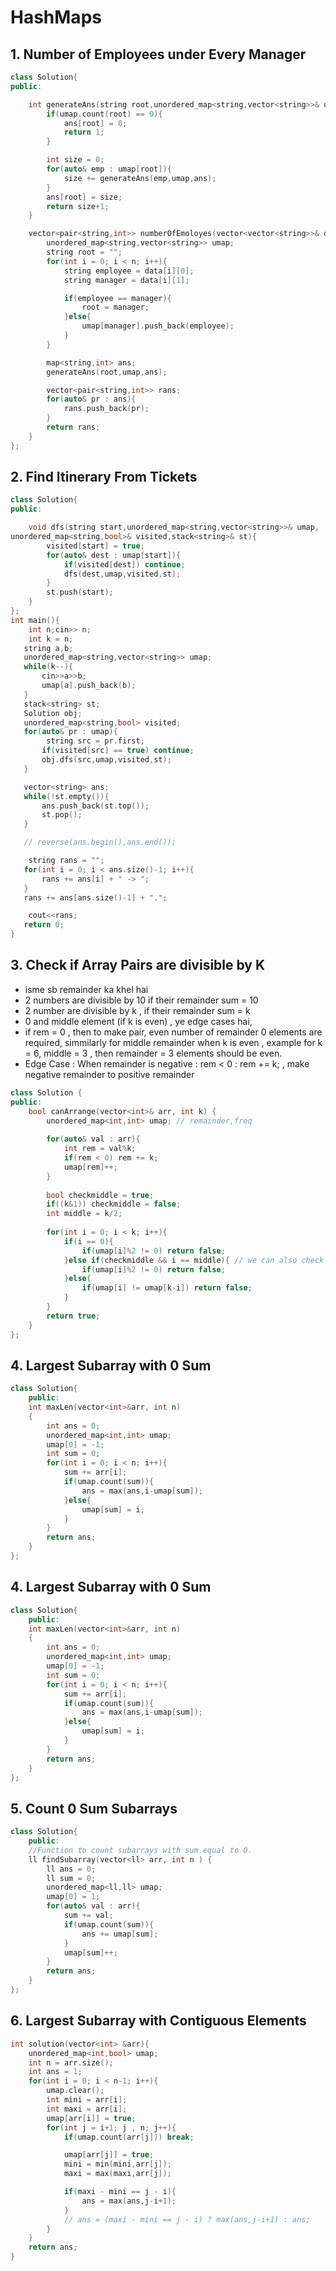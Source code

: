 # HashMaps

## 1. Number of Employees under Every Manager

```cpp
class Solution{
public:

    int generateAns(string root,unordered_map<string,vector<string>>& umap,map<string,int>& ans){
        if(umap.count(root) == 0){
            ans[root] = 0;
            return 1;
        }

        int size = 0;
        for(auto& emp : umap[root]){
            size += generateAns(emp,umap,ans);
        }
        ans[root] = size;
        return size+1;
    }

    vector<pair<string,int>> numberOfEmoloyes(vector<vector<string>>& data,int n){
        unordered_map<string,vector<string>> umap;
        string root = "";
        for(int i = 0; i < n; i++){
            string employee = data[i][0];
            string manager = data[i][1];

            if(employee == manager){
                root = manager;
            }else{
                umap[manager].push_back(employee);
            }
        }

        map<string,int> ans;
        generateAns(root,umap,ans);

        vector<pair<string,int>> rans;
        for(auto& pr : ans){
            rans.push_back(pr);
        }
        return rans;
    }
};
```

## 2. Find Itinerary From Tickets

```cpp
class Solution{
public:

    void dfs(string start,unordered_map<string,vector<string>>& umap,
unordered_map<string,bool>& visited,stack<string>& st){
        visited[start] = true;
        for(auto& dest : umap[start]){
            if(visited[dest]) continue;
            dfs(dest,umap,visited,st);
        }
        st.push(start);
    }
};
int main(){
    int n;cin>> n;
    int k = n;
   string a,b;
   unordered_map<string,vector<string>> umap;
   while(k--){
       cin>>a>>b;
       umap[a].push_back(b);
   }
   stack<string> st;
   Solution obj;
   unordered_map<string,bool> visited;
   for(auto& pr : umap){
        string src = pr.first;
       if(visited[src] == true) continue;
       obj.dfs(src,umap,visited,st);
   }

   vector<string> ans;
   while(!st.empty()){
       ans.push_back(st.top());
       st.pop();
   }

   // reverse(ans.begin(),ans.end());

    string rans = "";
   for(int i = 0; i < ans.size()-1; i++){
       rans += ans[i] + " -> ";
   }
   rans += ans[ans.size()-1] + ".";

    cout<<rans;
   return 0;
}
```
## 3. Check if Array Pairs are divisible by K

- isme sb remainder ka khel hai
- 2 numbers are divisible by 10 if their remainder sum = 10
- 2 number are divisible by k , if their remainder sum = k
- 0 and middle element (if k is even) , ye edge cases hai,
- if rem = 0 , then to make pair, even number of remainder 0 elements are required, simmilarly for middle remainder when k is even , example for k = 6, middle = 3 , then remainder = 3 elements should be even.
- Edge Case : When remainder is negative : rem < 0 : rem += k; , make negative remainder to positive remainder

```cpp
class Solution {
public:
    bool canArrange(vector<int>& arr, int k) {
        unordered_map<int,int> umap; // remainder,freq
        
        for(auto& val : arr){
            int rem = val%k;
            if(rem < 0) rem += k;
            umap[rem]++;
        }
        
        bool checkmiddle = true;
        if((k&1)) checkmiddle = false;
        int middle = k/2;
        
        for(int i = 0; i < k; i++){
            if(i == 0){
                if(umap[i]%2 != 0) return false;
            }else if(checkmiddle && i == middle){ // we can also check 2*i == k , to discard 2 checks checkmiddle vagera and i == middle
                if(umap[i]%2 != 0) return false;
            }else{
                if(umap[i] != umap[k-i]) return false;
            }
        }
        return true;
    }
};
```
## 4. Largest Subarray with 0 Sum

```cpp
class Solution{
    public:
    int maxLen(vector<int>&arr, int n)
    {   
        int ans = 0;
        unordered_map<int,int> umap;
        umap[0] = -1;
        int sum = 0;
        for(int i = 0; i < n; i++){
            sum += arr[i];
            if(umap.count(sum)){
                ans = max(ans,i-umap[sum]);
            }else{
                umap[sum] = i;
            } 
        }
        return ans;
    }
};
```

## 4. Largest Subarray with 0 Sum

```cpp
class Solution{
    public:
    int maxLen(vector<int>&arr, int n)
    {   
        int ans = 0;
        unordered_map<int,int> umap;
        umap[0] = -1;
        int sum = 0;
        for(int i = 0; i < n; i++){
            sum += arr[i];
            if(umap.count(sum)){
                ans = max(ans,i-umap[sum]);
            }else{
                umap[sum] = i;
            } 
        }
        return ans;
    }
};
```

## 5. Count 0 Sum Subarrays

```cpp
class Solution{
    public:
    //Function to count subarrays with sum equal to 0.
    ll findSubarray(vector<ll> arr, int n ) {
        ll ans = 0;
        ll sum = 0;
        unordered_map<ll,ll> umap;
        umap[0] = 1;
        for(auto& val : arr){
            sum += val;
            if(umap.count(sum)){
                ans += umap[sum];
            }
            umap[sum]++;
        }
        return ans;
    }
};
```
## 6. Largest Subarray with Contiguous Elements

```cpp
int solution(vector<int> &arr){
    unordered_map<int,bool> umap;
    int n = arr.size();
    int ans = 1;
    for(int i = 0; i < n-1; i++){
        umap.clear();
        int mini = arr[i];
        int maxi = arr[i];
        umap[arr[i]] = true;
        for(int j = i+1; j , n; j++){
            if(umap.count(arr[j])) break;

            umap[arr[j]] = true;
            mini = min(mini,arr[j]);
            maxi = max(maxi,arr[j]);

            if(maxi - mini == j - i){
                ans = max(ans,j-i+1);
            }
            // ans = (maxi - mini == j - i) ? max(ans,j-i+1) : ans;
        }
    }
    return ans;
}
```
